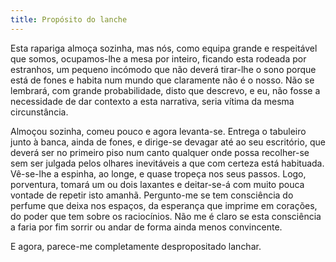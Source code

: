 ```yaml
---
title: Propósito do lanche
---
```


Esta rapariga almoça sozinha, mas nós, como equipa grande e respeitável que somos, ocupamos-lhe a mesa por inteiro, ficando esta rodeada por estranhos, um pequeno incómodo que não deverá tirar-lhe o sono porque está de fones e habita num mundo que claramente não é o nosso. Não se lembrará, com grande probabilidade, disto que descrevo, e eu, não fosse a necessidade de dar contexto a esta narrativa, seria vítima da mesma circunstância.

Almoçou sozinha, comeu pouco e agora levanta-se. Entrega o tabuleiro junto à banca, ainda de fones, e dirige-se devagar até ao seu escritório, que deverá ser no primeiro piso num canto qualquer onde possa recolher-se sem ser julgada pelos olhares inevitáveis a que com certeza está habituada. Vê-se-lhe a espinha, ao longe, e quase tropeça nos seus passos. Logo, porventura, tomará um ou dois laxantes e deitar-se-á com muito pouca vontade de repetir isto amanhã. Pergunto-me se tem consciência do perfume que deixa nos espaços, da esperança que imprime em corações, do poder que tem sobre os raciocínios. Não me é claro se esta consciência a faria por fim sorrir ou andar de forma ainda menos convincente.

E agora, parece-me completamente despropositado lanchar.